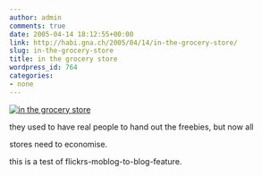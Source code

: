 ```yaml
---
author: admin
comments: true
date: 2005-04-14 18:12:55+00:00
link: http://habi.gna.ch/2005/04/14/in-the-grocery-store/
slug: in-the-grocery-store
title: in the grocery store
wordpress_id: 764
categories:
- none
---
```



[![in the grocery store](http://photos7.flickr.com/9409207_03eaa79aad_m.jpg)](http://www.flickr.com/photos/habi/9409207/)



they used to have real people to hand out the freebies, but now all
  
stores need to economise.
  
this is a test of flickrs-moblog-to-blog-feature.

